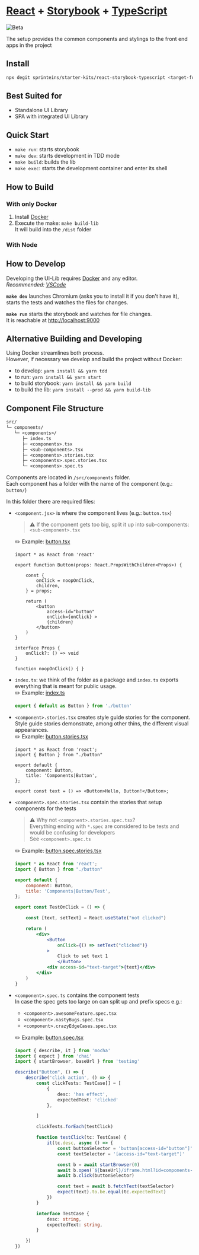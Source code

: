 # [React](https://reactjs.org/) + [Storybook](https://storybook.js.org/) + [TypeScript](https://www.typescriptlang.org/)

![Beta](https://img.shields.io/badge/-Beta-blue)

The setup provides the common components and stylings to the front end apps
in the project

## Install

```sh
npx degit sprinteins/starter-kits/react-storybook-typescript <target-folder>
```

## Best Suited for

- Standalone UI Library
- SPA with integrated UI Library

## Quick Start

- `make run`: starts storybook
- `make dev`: starts development in TDD mode
- `make build`: builds the lib
- `make exec`: starts the development container and enter its shell

## How to Build

### With only Docker

1. Install [Docker](https://www.docker.com/)
2. Execute the make: `make build-lib`  
  It will build into the `/dist` folder

### With Node

## How to Develop

Developing the UI-Lib requires [Docker](https://www.docker.com/) and any editor.  
_Recommended: [VSCode](https://code.visualstudio.com/)_

**`make dev`** launches Chromium (asks you to install it if you don't have it),
starts the tests and watches the files for changes.

**`make run`** starts the storybook and watches for file changes.  
It is reachable at [http://localhost:9000](http://localhost:9000)

## Alternative Building and Developing

Using Docker streamlines both process.  
However, if necessary we develop and build the project without Docker:

- to develop: `yarn install && yarn tdd`
- to run: `yarn install && yarn start`
- to build storybook: `yarn install && yarn build`
- to build the lib: `yarn install --prod && yarn build-lib`

## Component File Structure

```txt
src/
└─ components/
   └─ <components>/
      ├─ index.ts
      ├─ <components>.tsx
      ├─ <sub-components>.tsx
      ├─ <components>.stories.tsx
      ├─ <components>.spec.stories.tsx
      └─ <components>.spec.ts
```

Components are located in `/src/components` folder.  
Each component has a folder with the name of the component (e.g.: `button/`)

In this folder there are required files:

- `<component.jsx>` is where the component lives (e.g.: `button.tsx`)  
  >⚠ If the component gets too big, split it up into sub-components: `<sub-component>.tsx`

  ✏️ Example: [button.tsx](./src/components/button/button.tsx)

  ```tsx
  import * as React from 'react'

  export function Button(props: React.PropsWithChildren<Props>) {

      const {
          onClick = noopOnClick,
          children,
      } = props;

      return (
          <button
              access-id="button"
              onClick={onClick} >
              {children}
          </button>
      )
  }

  interface Props {
      onClick?: () => void
  }

  function noopOnClick() { }
  ```

- `index.ts`: we think of the folder as a package and `index.ts` exports everything
  that is meant for public usage.  
  ✏️ Example: [index.ts](./src/components/button/index.ts)

  ```js
  export { default as Button } from './button'
  ```

- `<component>.stories.tsx` creates style guide stories for the component.
  Style guide stories demonstrate, among other thins, the different visual appearances.  
  ✏️ Example: [button.stories.tsx](./src/components/button/button.stories.tsx)

  ```tsx
  import * as React from 'react';
  import { Button } from "./button"

  export default {
      component: Button,
      title: 'Components|Button',
  };

  export const text = () => <Button>Hello, Button!</Button>;

  ```

- `<component>.spec.stories.tsx` contain the stories that setup components for the tests
  > ⚠ Why not `<component>.stories.spec.tsx`?  
  > Everything ending with `*.spec` are considered to be tests and would be confusing for developers  
  > See `<component>.spec.ts`

  ✏️ Example: [button.spec.stories.tsx](./src/components/button/button.spec.stories.tsx)
  
  ```jsx
  import * as React from 'react';
  import { Button } from "./button"

  export default {
      component: Button,
      title: 'Components|Button/Test',
  };

  export const TestOnClick = () => {

      const [text, setText] = React.useState("not clicked")

      return (
          <div>
              <Button
                  onClick={() => setText("clicked")}
              >
                  Click to set text 1
                  </Button>
              <div access-id="text-target">{text}</div>
          </div>
      )
  }
  ```

- `<component>.spec.ts` contains the component tests  
  In case the spec gets too large on can split up and prefix specs e.g.:
  - `<component>.awesomeFeature.spec.tsx`
  - `<component>.nastyBugs.spec.tsx`
  - `<component>.crazyEdgeCases.spec.tsx`

  ✏️ Example: [button.spec.tsx](./src/components/button/button.spec.ts)

  ```ts
  import { describe, it } from 'mocha'
  import { expect } from 'chai'
  import { startBrowser, baseUrl } from 'testing'

  describe("Button", () => {
      describe('click action', () => {
          const clickTests: TestCase[] = [
              {
                  desc: 'has effect',
                  expectedText: 'clicked'
              },

          ]

          clickTests.forEach(testClick)

          function testClick(tc: TestCase) {
              it(tc.desc, async () => {
                  const buttonSelector = 'button[access-id="button"]'
                  const textSelector = '[access-id="text-target"]'

                  const b = await startBrowser(0)
                  await b.open(`${baseUrl}/iframe.html?id=components-button--test-on-click`)
                  await b.click(buttonSelector)

                  const text = await b.fetchText(textSelector)
                  expect(text).to.be.equal(tc.expectedText)
              })
          }

          interface TestCase {
              desc: string,
              expectedText: string,
          }

      })
  })

  ```
